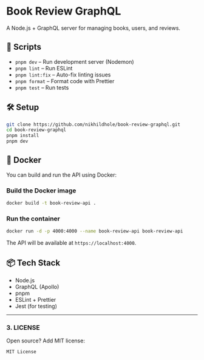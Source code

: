 # Book Review GraphQL

A Node.js + GraphQL server for managing books, users, and reviews.

## 🚀 Scripts

- `pnpm dev` – Run development server (Nodemon)
- `pnpm lint` – Run ESLint
- `pnpm lint:fix` – Auto-fix linting issues
- `pnpm format` – Format code with Prettier
- `pnpm test` – Run tests

## 🛠️ Setup

```bash
git clone https://github.com/nikhildhole/book-review-graphql.git
cd book-review-graphql
pnpm install
pnpm dev
```

## 🐳 Docker

You can build and run the API using Docker:

### Build the Docker image

```bash
docker build -t book-review-api .
```

### Run the container

```bash
docker run -d -p 4000:4000 --name book-review-api book-review-api
```

The API will be available at `https://localhost:4000`.

## 📦 Tech Stack

- Node.js
- GraphQL (Apollo)
- pnpm
- ESLint + Prettier
- Jest (for testing)

---

### 3. **LICENSE**

Open source? Add MIT license:

```text
MIT License
```
